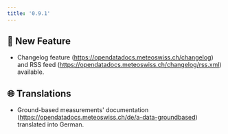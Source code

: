 ```yaml
---
title: '0.9.1'
---
```


## :rocket: New Feature

- Changelog feature (https://opendatadocs.meteoswiss.ch/changelog) and RSS feed (https://opendatadocs.meteoswiss.ch/changelog/rss.xml) available.

## :globe_with_meridians: Translations

- Ground-based measurements' documentation (https://opendatadocs.meteoswiss.ch/de/a-data-groundbased) translated into German.
